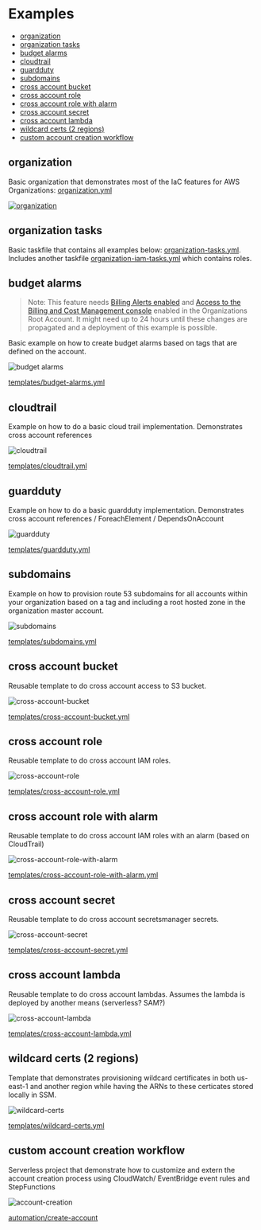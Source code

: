 

# Examples
<!-- @import "[TOC]" {cmd="toc" depthFrom=2 depthTo=6 orderedList=false} -->

<!-- code_chunk_output -->

- [organization](#organization)
- [organization tasks](#organization-tasks)
- [budget alarms](#budget-alarms)
- [cloudtrail](#cloudtrail)
- [guardduty](#guardduty)
- [subdomains](#subdomains)
- [cross account bucket](#cross-account-bucket)
- [cross account role](#cross-account-role)
- [cross account role with alarm](#cross-account-role-with-alarm)
- [cross account secret](#cross-account-secret)
- [cross account lambda](#cross-account-lambda)
- [wildcard certs (2 regions)](#wildcard-certs-2-regions)
- [custom account creation workflow](#custom-account-creation-workflow)

<!-- /code_chunk_output -->

## organization

Basic organization that demonstrates most of the IaC features for AWS Organizations: [organization.yml](organization.yml)

[![organization](img/organization.png)](organization.yml)


## organization tasks

Basic taskfile that contains all examples below: [organization-tasks.yml](organization-tasks.yml). Includes another taskfile [organization-iam-tasks.yml](organization-iam-tasks.yml) which contains roles.



## budget alarms

> Note: This feature needs [Billing Alerts enabled](https://docs.aws.amazon.com/AmazonCloudWatch/latest/monitoring/gs_monitor_estimated_charges_with_cloudwatch.html#gs_turning_on_billing_metrics) and [Access to the Billing and Cost Management console](https://docs.aws.amazon.com/awsaccountbilling/latest/aboutv2/control-access-billing.html#ControllingAccessWebsite-Activate) enabled in the Organizations Root Account. It might need up to 24 hours until these changes are propagated and a deployment of this example is possible.

Basic example on how to create budget alarms based on tags that are defined on the account.

![budget alarms](img/budget-alarms.png)

[templates/budget-alarms.yml](templates/budget-alarms.yml)


## cloudtrail

Example on how to do a basic cloud trail implementation. Demonstrates cross account references

![cloudtrail](img/cloudtrail.png)

[templates/cloudtrail.yml](templates/cloudtrail.yml)


## guardduty

Example on how to do a basic guardduty implementation. Demonstrates cross account references / ForeachElement / DependsOnAccount

![guardduty](img/guardduty.png)

[templates/guardduty.yml](templates/guardduty.yml)

## subdomains

Example on how to provision route 53 subdomains for all accounts within your organization based on a tag and including a root hosted zone in the organization master account.

![subdomains](img/subdomains.png)

[templates/subdomains.yml](templates/subdomains.yml)


## cross account bucket

Reusable template to do cross account access to S3 bucket.

![cross-account-bucket](img/cross-account-bucket.png)

[templates/cross-account-bucket.yml](templates/cross-account-bucket.yml)


## cross account role

Reusable template to do cross account IAM roles.

![cross-account-role](img/cross-account-role.png)

[templates/cross-account-role.yml](templates/cross-account-role.yml)


## cross account role with alarm

Reusable template to do cross account IAM roles with an alarm (based on CloudTrail)

![cross-account-role-with-alarm](img/cross-account-role-with-alarm.png)

[templates/cross-account-role-with-alarm.yml](templates/cross-account-role-with-alarm.yml)


## cross account secret

Reusable template to do cross account secretsmanager secrets.

![cross-account-secret](img/cross-account-secret.png)

[templates/cross-account-secret.yml](templates/cross-account-secret.yml)


## cross account lambda

Reusable template to do cross account lambdas. Assumes the lambda is deployed by another means (serverless? SAM?)

![cross-account-lambda](img/cross-account-lambda.png)

[templates/cross-account-lambda.yml](templates/cross-account-lambda.yml)

## wildcard certs (2 regions)

Template that demonstrates provisioning wildcard certificates in both us-east-1 and another region while having the ARNs to these certicates stored locally in SSM.

![wildcard-certs](img/wildcard-certs.png)

[templates/wildcard-certs.yml](templates/wildcard-certs.yml)

## custom account creation workflow

Serverless project that demonstrate how to customize and extern the account creation process using CloudWatch/ EventBridge event rules and StepFunctions

![account-creation](img/account-creation.png)

[automation/create-account](automation/create-account)
